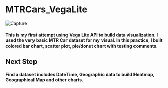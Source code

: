 # MTRCars_VegaLite
![Capture](https://user-images.githubusercontent.com/51896051/201175534-6aa8f488-4694-4874-86fb-b7c5db0eb004.PNG)

#### This is my first attempt using Vega Lite API to build data visualization. I used the very basic MTR Car dataset for my visual. In this practice, I built colored bar chart, scatter plot, pie/donut chart with testing comments.
## Next Step
#### Find a dataset includes DateTime, Geographic data to build Heatmap, Geographical Map and other charts. 
